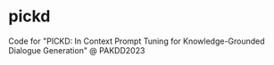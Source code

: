# pickd
Code for "PICKD: In Context Prompt Tuning for Knowledge-Grounded Dialogue Generation" @ PAKDD2023
